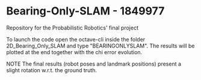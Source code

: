 # Bearing-Only-SLAM - 1849977
Repository for the Probabilistic Robotics' final project

To launch the code open the octave-cli inside the folder 2D_Bearing_Only_SLAM and type "BEARINGONLYSLAM". The results will be plotted at the end together with the chi error evolution.

NOTE
The final results (robot poses and landmark positions) present a slight rotation w.r.t. the ground truth.
